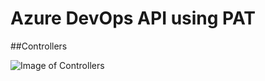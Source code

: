 # Azure DevOps API using PAT

##Controllers

![Image of Controllers](https://raw.githubusercontent.com/yesadahmed/DevOps/master/PowerBuildToolDevOpsAPI/devopsapi_controller.PNG)
